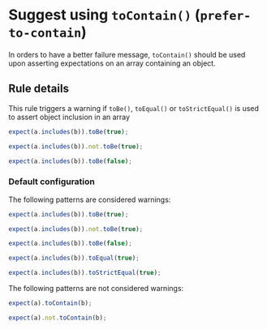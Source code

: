 # Suggest using `toContain()` (`prefer-to-contain`)

In orders to have a better failure message, `toContain()` should be used upon
asserting expectations on an array containing an object.

## Rule details

This rule triggers a warning if `toBe()`, `toEqual()` or `toStrictEqual()` is
used to assert object inclusion in an array

```js
expect(a.includes(b)).toBe(true);
```

```js
expect(a.includes(b)).not.toBe(true);
```

```js
expect(a.includes(b)).toBe(false);
```

### Default configuration

The following patterns are considered warnings:

```js
expect(a.includes(b)).toBe(true);

expect(a.includes(b)).not.toBe(true);

expect(a.includes(b)).toBe(false);

expect(a.includes(b)).toEqual(true);

expect(a.includes(b)).toStrictEqual(true);
```

The following patterns are not considered warnings:

```js
expect(a).toContain(b);

expect(a).not.toContain(b);
```
